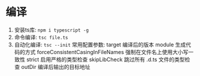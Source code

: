 # 编译
1. 安装ts库: `npm i typescript -g`
2. 命令编译: `tsc file.ts`
3. 自动化编译: `tsc --init`
    常用配置参数: 
    target 编译后的版本
    module 生成代码的方式
    forceConsistentCasingInFileNames 强制在文件名上使用大小写一致性
    strict 启用严格的类型检查
    skipLibCheck 跳过所有 .d.ts 文件的类型检查
    outDir 编译后输出的目标地址


        
        